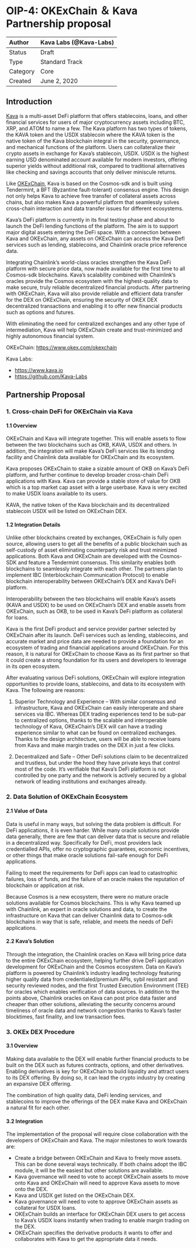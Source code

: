 # OIP-4: OKExChain ＆ Kava Partnership proposal

| Author   | Kava Labs (@Kava-Labs) |
| :------- | ---------------------- |
| Status   | Draft                  |
| Type     | Standard Track         |
| Category | Core                   |
| Created  | June 2, 2020           |

## Introduction

[Kava](https://www.kava.io/) is a multi-asset DeFi platform that offers stablecoins, loans, and other financial services for users of major cryptocurrency assets including BTC, XRP, and ATOM to name a few. The Kava platform has two types of tokens, the KAVA token and the USDX stablecoin where the KAVA token is the native token of the Kava blockchain integral in the security, governance, and mechanical functions of the platform. Users can collateralize their crypto assets in exchange for Kava’s stablecoin, USDX. USDX is the highest earning USD denominated account available for modern investors, offering superior yields without additional risk, compared to traditional alternatives like checking and savings accounts that only deliver miniscule returns.

Like [OKExChain](https://www.okex.com/okexchain), Kava is based on the Cosmos-sdk and is built using Tendermint, a BFT (Byzantine fault-tolerant) consensus engine. This design not only helps Kava to achieve free transfer of collateral assets across chains, but also makes Kava a powerful platform that seamlessly solves cross-chain interaction and data transfer issues for different ecosystems.

Kava’s DeFi platform is currently in its final testing phase and about to launch the DeFi lending functions of the platform. The aim is to support major digital assets entering the DeFi space. With a connection between Kava and OKExChain, any assets on OKExChain can access the Kava DefI services such as lending, stablecoins, and Chainlink oracle price reference data.

Integrating Chainlink’s world-class oracles strengthen the Kava DeFi platform with secure price data, now made available for the first time to all Cosmos-sdk blockchains. Kava’s scalability combined with Chainlink’s oracles provide the Cosmos ecosystem with the highest-quality data to make secure, truly reliable decentralized financial products. After partnering with OKExChain, Kava will also provide reliable and efficient data transfer for the DEX on OKExChain, ensuring the security of OKEX DEX decentralized transactions and enabling it to offer new financial products such as options and futures.

With eliminating the need for centralized exchanges and any other type of intermediation, Kava will help OKExChain create and trust-minimized and highly autonomous financial system.

OKExChain: https://www.okex.com/okexchain

Kava Labs:

- https://www.kava.io
- https://github.com/Kava-Labs

## Partnership Proposal

### 1. Cross-chain DeFi for OKExChain via Kava

#### 1.1 Overview
OKExChain and Kava will integrate together. This will enable assets to flow between the two blockchains such as OKB, KAVA, USDX and others. In addition, the integration will make Kava’s DeFi services like its lending facility and Chainlink data available for OKExChain and its ecosystem.

Kava proposes OKExChain to stake a sizable amount of OKB on Kava’s DeFi platform, and further continue to develop broader cross-chain DeFi applications with Kava. Kava can provide a stable store of value for OKB which is a top market cap asset with a large userbase. Kava is very excited to make USDX loans available to its users.

KAVA, the native token of the Kava blockchain and its decentralized stablecoin USDX will be listed on OKExChain DEX.

#### 1.2 Integration Details
Unlike other blockchains created by exchanges, OKExChain is fully open source, allowing users to get all the benefits of a public blockchain such as self-custody of asset eliminating counterparty risk and trust minimized applications. Both Kava and OKExChain are developed with the Cosmos-SDK and feature a Tendermint consensus. This similarity enables both blockchains to seamlessly integrate with each other. The partners plan to implement IBC (Interblockchain Communication Protocol) to enable blockchain interoperability between OKExChain’s DEX and Kava’s DeFi platform.

Interoperability between the two blockchains will enable Kava’s assets (KAVA and USDX) to be used on OKExChain’s DEX and enable assets from OKExChain, such as OKB, to be used in Kava’s DeFi platform as collateral for loans.

Kava is the first DeFi product and service provider partner selected by OKExChain after its launch. DeFi services such as lending, stablecoins, and accurate market and price data are needed to provide a foundation for an ecosystem of trading and financial applications around OKExChain. For this reason, it is natural for OKExChain to choose Kava as its first partner so that it could create a strong foundation for its users and developers to leverage in its open ecosystem.

After evaluating various DeFi solutions, OKExChain will explore integration opportunities to provide loans, stablecoins, and data to its ecosystem with Kava.  The following are reasons:

1. Superior Technology and Experience – With similar consensus and infrastructure, Kava and OKExChain can easily interoperate and share services via IBC. Whereas DEX trading experiences tend to be sub-par to centralized options, thanks to the scalable and interoperable technology of Kava, OKExChain’s DEX will can have a trading experience similar to what can be found on centralized exchanges. Thanks to the design architecture, users will be able to receive loans from Kava and make margin trades on the DEX in just a few clicks.

2. Decentralized and Safe – Other DeFi solutions claim to be decentralized and trustless, but under the hood they have private keys that control most of the code. It’s verifiable that Kava’s DeFi platform is not controlled by one party and the network is actively secured by a global network of leading institutions and exchanges already.

### 2. Data Solution of OKExChain Ecosystem

#### 2.1 Value of Data
Data is useful in many ways, but solving the data problem is difficult. For DeFi applications, it is even harder. While many oracle solutions provide data generally, there are few that can deliver data that is secure and reliable in a decentralized way. Specifically for DeFi, most providers lack credentialled APIs, offer no cryptographic guarantees, economic incentives, or other things that make oracle solutions fail-safe enough for DeFi applications.

Failing to meet the requirements for DeFi apps can lead to catastrophic failures, loss of funds, and the failure of an oracle makes the reputation of blockchain or application at risk.

Because Cosmos is a new ecosystem, there were no mature oracle solutions available for Cosmos blockchains. This is why Kava teamed up with Chainlink, an expert in oracle solutions and data, to create the infrastructure on Kava that can deliver Chainlink data to Cosmos-sdk blockchains  in way that is safe, reliable, and meets the needs of DeFi applications.

#### 2.2 Kava’s Solution
Through the integration, the Chainlink oracles on Kava will bring price data to the entire OKExChain ecosystem, helping further drive DeFi application development for OKExChain and the Cosmos ecosystem. Data on Kava’s platform is powered by Chainlink’s industry leading technology featuring higher quality data from credentialed/premium APIs, sybil resistant and security reviewed nodes, and the first Trusted Execution Environment (TEE) for oracles which enables verification of data sources. In addition to the points above, Chainlink oracles on Kava can post price data faster and cheaper than other solutions, alleviating the security concerns around timeliness of oracle data and network congestion thanks to Kava’s faster blocktimes, fast finality, and low transaction fees.


### 3. OKEx DEX Procedure

#### 3.1 Overview
Making data available to the DEX will enable further financial products to be built on the DEX such as futures contracts, options, and other derivatives. Enabling derivatives is key for OKExChain to build liquidity and attract users to its DEX offering. By doing so, it can lead the crypto industry by creating an expansive DEX offering.

The combination of high quality data, DeFi lending services, and stablecoins to improve the offerings of the DEX make Kava and OKExChain a natural fit for each other.

#### 3.2 Integration
The implementation of the proposal will require close collaboration with the developers of OKExChain and Kava. The major milestones to work towards are:
- Create a bridge between OKExChain and Kava to freely move assets. This can be done several ways technically. If both chains adopt the IBC module, it will be the easiest but other solutions are available.
- Kava governance will need to vote to accept OKExChain assets to move onto Kava and OKExChain will need to approve Kava assets to move onto the DEX.
- Kava and USDX get listed on the OKExChain DEX.
- Kava governance will need to vote to approve OKExChain assets as collateral for USDX loans.
- OKExChain builds an interface for OKExChain DEX users to get access to Kava’s USDX loans instantly when trading to enable margin trading on the DEX.
- OKExChain specifies the derivative products it wants to offer and collaborates with Kava to get the appropriate data it needs.